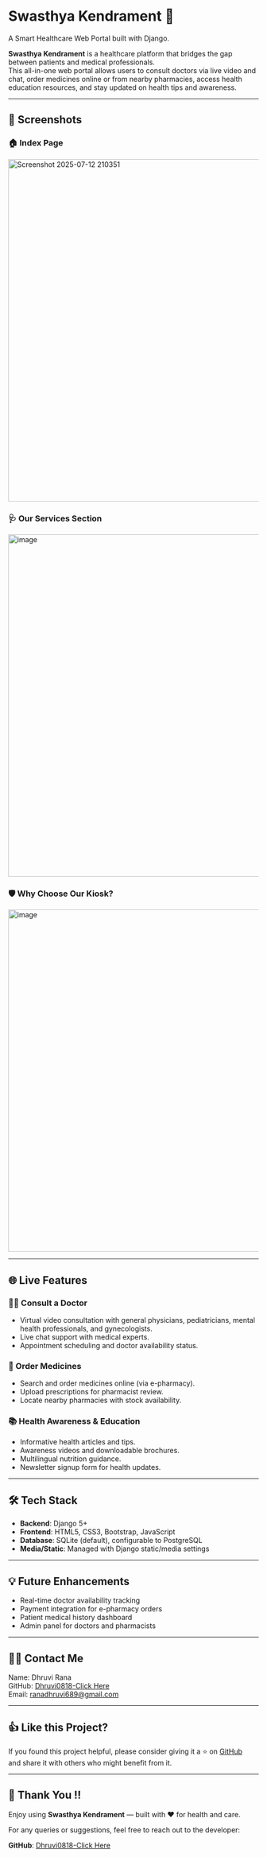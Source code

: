 # Swasthya Kendrament 🏥  

A Smart Healthcare Web Portal built with Django. <br>

**Swasthya Kendrament** is a healthcare platform that bridges the gap between patients and medical professionals. <br>
This all-in-one web portal allows users to consult doctors via live video and chat, order medicines online or from nearby pharmacies, access health education resources, and stay updated on health tips and awareness.

---

## 📸 Screenshots

### 🏠 Index Page
<img width="1882" height="689" alt="Screenshot 2025-07-12 210351" src="https://github.com/user-attachments/assets/341a2ca9-7857-440b-811a-b6723ce1a4d9" />

### 🩺 Our Services Section
<img width="1882" height="689" alt="image" src="https://github.com/user-attachments/assets/8bc0db26-a750-4db8-8d26-1aea2ae47488" />

### 🛡️ Why Choose Our Kiosk?
<img width="1882" height="689" alt="image" src="https://github.com/user-attachments/assets/1b247c35-7779-4ee7-8e07-0b3b7a19c062" />

---

## 🌐 Live Features

### 👨‍⚕️ Consult a Doctor
- Virtual video consultation with general physicians, pediatricians, mental health professionals, and gynecologists.
- Live chat support with medical experts.
- Appointment scheduling and doctor availability status.

### 💊 Order Medicines
- Search and order medicines online (via e-pharmacy).
- Upload prescriptions for pharmacist review.
- Locate nearby pharmacies with stock availability.

### 📚 Health Awareness & Education
- Informative health articles and tips.
- Awareness videos and downloadable brochures.
- Multilingual nutrition guidance.
- Newsletter signup form for health updates.

---

## 🛠️ Tech Stack

- **Backend**: Django 5+
- **Frontend**: HTML5, CSS3, Bootstrap, JavaScript
- **Database**: SQLite (default), configurable to PostgreSQL
- **Media/Static**: Managed with Django static/media settings

---

## 💡 Future Enhancements
- Real-time doctor availability tracking
- Payment integration for e-pharmacy orders
- Patient medical history dashboard
- Admin panel for doctors and pharmacists

---

## 🙋‍♀️ Contact Me

Name: Dhruvi Rana <br>
GitHub: [Dhruvi0818-Click Here](https://github.com/Dhruvi0818)<br>
Email: ranadhruvi689@gmail.com<br>

---

## 👍 Like this Project?

If you found this project helpful, please consider giving it a ⭐ on [GitHub](https://github.com/Dhruvi0818/healthproject)  
and share it with others who might benefit from it.

---

## 🙌 Thank You !!

Enjoy using **Swasthya Kendrament** — built with ❤️ for health and care.<br>

For any queries or suggestions, feel free to reach out to the developer:<br>

**GitHub**: [Dhruvi0818-Click Here](https://github.com/Dhruvi0818)  
